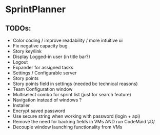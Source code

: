 # SprintPlanner
## TODOs:
* Color coding / improve readability / more intuitive ui 
* Fix negative capacity bug
* Story key/link
* Display Logged-in user (in title bar?)
* Logout
* Expander for assigned tasks
* Settings / Configurable server 
* Story points
* Story points field in settings (needed bc technical reasons)
* Team Configuration window 
* Multiselect combo for sprint list (just for search feature)
* Navigation instead of windows ?
* Installer
* Encrypt saved password
* Use secure string when working with password (login + api)
* Remove the need for backing fields in VMs AND run CodeMaid \\:D/
* Decouple window launching functionality from VMs


